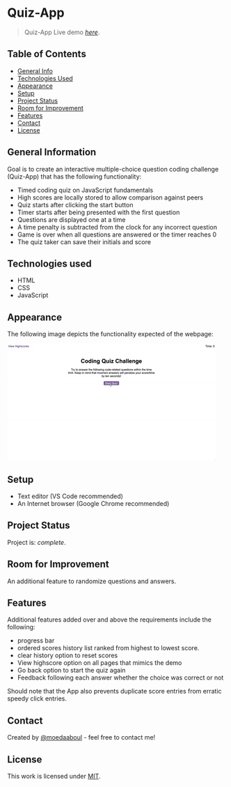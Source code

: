 # Quiz-App

> Quiz-App
> Live demo [_here_](https://moedaaboul.github.io/Quiz-App/).

## Table of Contents

- [General Info](#general-information)
- [Technologies Used](#technologies-used)
- [Appearance](#appearance)
- [Setup](#setup)
- [Project Status](#project-status)
- [Room for Improvement](#room-for-improvement)
- [Features](#features)
- [Contact](#contact)
- [License](#license)

## General Information

Goal is to create an interactive multiple-choice question coding challenge (Quiz-App) that has the following functionality:

- Timed coding quiz on JavaScript fundamentals
- High scores are locally stored to allow comparison against peers
- Quiz starts after clicking the start button
- Timer starts after being presented with the first question
- Questions are displayed one at a time
- A time penalty is subtracted from the clock for any incorrect question
- Game is over when all questions are answered or the timer reaches 0
- The quiz taker can save their initials and score

## Technologies used

- HTML
- CSS
- JavaScript

## Appearance

The following image depicts the functionality expected of the webpage:

![A user clicks through an interactive coding quiz, then enters initials to save the high score before resetting and starting over.](./images/demo.gif)

## Setup

- Text editor (VS Code recommended)
- An Internet browser (Google Chrome recommended)

## Project Status

Project is: _complete_.

## Room for Improvement

An additional feature to randomize questions and answers.

## Features

Additional features added over and above the requirements include the following:

- progress bar
- ordered scores history list ranked from highest to lowest score.
- clear history option to reset scores
- View highscore option on all pages that mimics the demo
- Go back option to start the quiz again
- Feedback following each answer whether the choice was correct or not

Should note that the App also prevents duplicate score entries from erratic speedy click entries.

## Contact

Created by [@moedaaboul](https://github.com/moedaaboul) - feel free to contact me!

## License

This work is licensed under
[MIT](https://github.com/moedaaboul/Quiz-App/blob/main/LICENSE).
